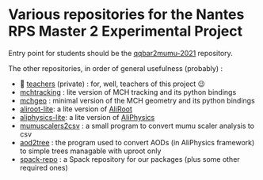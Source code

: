 # Various repositories for the Nantes RPS Master 2 Experimental Project

Entry point for students should be the [qqbar2mumu-2021](https://github.com/nantes-m2-rps-exp/qqbar2mumu-2021) repository.

The other repositories, in order of general usefulness (probably) :

- :closed_lock_with_key: [teachers](https://github.com/nantes-m2-rps-exp/teachers) (private) : for, well, teachers of this project :wink:
- [mchtracking](https://github.com/nantes-m2-rps-exp/mchtracking) : lite version of MCH tracking and its python bindings
- [mchgeo](https://github.com/nantes-m2-rps-exp/mchgeo) : minimal version of the MCH geometry and its python bindings
- [aliroot-lite](https://github.com/nantes-m2-rps-exp/aliroot-lite): a lite version of [AliRoot](https://github.com/alisw/AliRoot)
- [aliphysics-lite](https://github.com/nantes-m2-rps-exp/aliphysics-lite): a lite version of [AliPhysics](https://github.com/alisw/AliPhysics)
- [mumuscalers2csv](https://github.com/nantes-m2-rps-exp/mumuscalers2csv) : a small program to convert mumu scaler analysis to csv
- [aod2tree](https://github.com/nantes-m2-rps-exp/aod2tree) : the program used to convert AODs (in AliPhysics framework) to simple trees managable with uproot only
- [spack-repo](https://github.com/nantes-m2-rps-exp/spack-repo) : a Spack repository for our packages (plus some other required ones)

